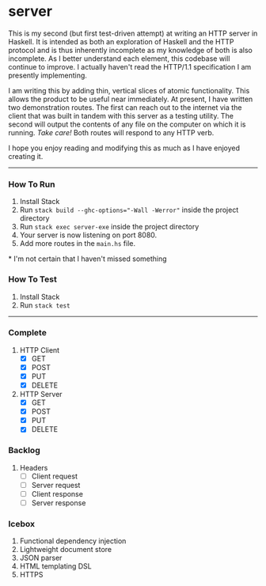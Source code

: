 # server

This is my second (but first test-driven attempt) at writing an HTTP server in Haskell.
It is intended as both an exploration of Haskell and the HTTP protocol and is thus
inherently incomplete as my knowledge of both is also incomplete.  As I better 
understand each element, this codebase will continue to improve. I actually haven't
read the HTTP/1.1 specification I am presently implementing.

I am writing this by adding thin, vertical slices of atomic functionality.
This allows the product to be useful near immediately.  At present, I have written two
demonstration routes. The first can reach out to the internet via the client that 
was built in tandem with this server as a testing utility. The second will output
the contents of any file on the computer on which it is running.  *Take care!* 
Both routes will respond to any HTTP verb.

I hope you enjoy reading and modifying this as much as I have enjoyed creating it.

---
### How To Run

1. Install Stack
1. Run ```stack build --ghc-options="-Wall -Werror"``` inside the project directory
1. Run ```stack exec server-exe``` inside the project directory
1. Your server is now listening on port 8080.
1. Add more routes in the ```main.hs``` file.

\* I'm not certain that I haven't missed something

### How To Test
1. Install Stack
1. Run ```stack test```

--- 
### Complete
1. HTTP Client
    * [x] GET
    * [x] POST
    * [x] PUT
    * [x] DELETE
1. HTTP Server
    * [x] GET
    * [x] POST
    * [x] PUT
    * [x] DELETE

### Backlog
1. Headers
    * [ ] Client request
    * [ ] Server request
    * [ ] Client response
    * [ ] Server response

### Icebox
1. Functional dependency injection
1. Lightweight document store
1. JSON parser
1. HTML templating DSL
1. HTTPS